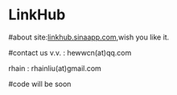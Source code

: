 LinkHub
=======
#about
site:[linkhub.sinaapp.com](http://linkhub.sinaapp.com),wish you like it.


#contact us
v.v.  : hewwcn(at)qq.com

rhain : rhainliu(at)gmail.com

#code
will be soon
